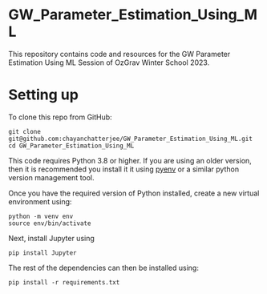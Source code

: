 # GW_Parameter_Estimation_Using_ML
This repository contains code and resources for the GW Parameter Estimation Using ML Session of OzGrav Winter School 2023.

# Setting up
To clone this repo from GitHub:

```
git clone git@github.com:chayanchatterjee/GW_Parameter_Estimation_Using_ML.git
cd GW_Parameter_Estimation_Using_ML

```
This code requires Python 3.8 or higher. If you are using an older version, then it is recommended you install it it using [pyenv](https://github.com/pyenv/pyenv) or a similar python version management tool.

Once you have the required version of Python installed, create a new virtual environment using:

```
python -m venv env
source env/bin/activate
```
Next, install Jupyter using 

```
pip install Jupyter
```

The rest of the dependencies can then be installed using:

```
pip install -r requirements.txt

```



